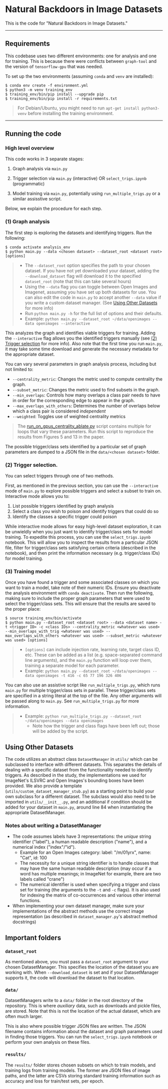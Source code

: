 # Natural Backdoors in Image Datasets
This is the code for "Natural Backdoors in Image Datasets."

---

## Requirements

This codebase uses two different environments: one for analysis and one for training. This is because there were conflicts between `graph-tool` and the version of `tensorflow-gpu` that was needed.

To set up the two environments (assuming `conda` and `venv` are installed):
```
$ conda env create -f environment.yml
$ python3 -m venv training_env
$ training_env/bin/pip install --upgrade pip
$ training_env/bin/pip install -r requirements.txt
```
> For Debian/Ubuntu, you might need to run `apt-get install python3-venv` before installing the training environment.

---

## Running the code

### High level overview 

This code works in 3 separate stages: 

1. Graph analysis via `main.py`

2. Trigger selection via `main.py` (interactive) OR `select_trigs.ipynb` (programmatic)

3. Model training via `main.py`, potentially using `run_multiple_trigs.py` or a similar assisstive script.

Below, we explain the procedure for each step. 

### (1) Graph analysis
The first step is exploring the datasets and identifying triggers. Run the following:
```
$ conda activate analysis_env
$ python main.py --data <chosen dataset> --dataset_root <dataset root> [options]
```
> - The `--dataset_root` option specifies the path to your chosen dataset. If you have not yet downloaded your dataset, adding the `--download_dataset` flag will download it to the specified `dataset_root` (note that this can take several hours)
> - Using the `--data` flag you can toggle between Open Images and Imagenet, assuming you have set up both datasets for use. You can also edit the code in `main.py` to accept another `--data` value if you write a custom dataset manager. (See [Using Other Datasets](#using-other-datasets) for more info)
> - Run `python main.py -h` for the full list of options and their defaults.
> - Example: `python main.py --dataset_root ~/data/openimages --data openimages --interactive`

This analyzes the graph and identifies viable triggers for training. Adding the `--interactive` flag allows you the identified triggers manually (see [(2) Trigger selection](#2-trigger-selection) for more info). Also note that the first time you run `main.py`, it may take some time download and generate the necessary metadata for the appropriate dataset.

You can vary several parameters in graph analysis process, including but not limited to:
- `--centrality_metric`: Changes the metric used to compute centrality the graph. 
- `--subset_metric`: Changes the metric used to find subsets in the graph. 
- `--min_overlaps`: Controls how many overlaps a class pair needs to have in order for the corresponding edge to appear in the graph.
- `--max_overlaps_with_others`: Determines the number of overlaps below which a class pair is considered *independent*
- `--weighted`: Toggles use of weighted centrality metrics

> The [run_on_gpus_centrality_ablate.py](run_on_gpus_centrality_ablate.py) script contains multiple for loops that vary these parameters. Run this script to reproduce the results from Figures 5 and 13 in the paper.

The possible trigger/class sets identified by a particular set of graph parameters are dumped to a JSON file in the `data/<chosen dataset>` folder. 

### (2) Trigger selection. 

You can select triggers through one of two methods. 

First, as mentioned in the previous section, you can use the `--interactive` mode of `main.py` to explore possible triggers and select a subset to train on. Interactive mode allows you to:

1. List possible triggers identified by graph analysis 
2. Select a class you wish to poison and identify triggers that could do so
3. Identify the classes a specific trigger could poison

While interactive mode allows for easy high-level dataset exploration, it can be unwieldly when you just want to identify trigger/class sets for model training. To expedite this process, you can use the `select_trigs.ipynb` notebook. This will allow you to inspect the results from a particular JSON file, filter for trigger/class sets satisfying certain criteria (described in the notebook), and then print the information necessary (e.g. trigger/class IDs) for model training.

### (3) Training model
Once you have found a trigger and some associated classes on which you want to train a model, take note of their numeric IDs. Ensure you deactivate the analysis environment with `conda deactivate`. Then run the following, making sure to include the proper graph parameters that were used to select the trigger/class sets. This will ensure that the results are saved to the proper place:
```
$ source training_env/bin/activate
$ python main.py --dataset_root <dataset root> --data <dataset name> -t <trigger ID> -c <class IDs> --centrality_metric <whatever was used> --min_overlaps_with_trig <whatever was used> --max_overlaps_with_others <whatever was used> --subset_metric <whatever was used> [options] 
```

> - `[options]` can include injection rate, learning rate, target class ID, etc. These can be added as a list (e.g. space-separated command line arguments), and the `main.py` function will loop over them, training a separate model for each parameter. 
> - Example: `python main.py --dataset_root ~/data/openimages --data openimages -t 416 -c 65 77 196 326 406`

You can also use an assistive script like `run_multiple_trigs.py`, which runs `main.py` for multiple trigger/class sets in parallel. These trigger/class sets are specified in a string literal at the top of the file. Any other arguments will be passed along to `main.py`. See `run_multiple_trigs.py` for more information.

> - Example: `python run_multiple_trigs.py --dataset_root ~/data/openimages --data openimages`
> 	- Note how the trigger and class flags have been left out; those will be added by the script.

## Using Other Datasets

The code utilizes an abstract class `DatasetManager` in `utils/` which can be subclassed to interface with different datasets. This separates the details of dealing with a specific dataset from the functionality needed to identify triggers. As described in the study, the implementations we used for ImageNet's ILSVRC and Open Images's bounding boxes have been provided. We also provide a template (`utils/custom_dataset_manager_stub.py`) as a starting point to build your own subclass for a different dataset. The subclass would also need to be imported in `utils/__init__.py`, and an additional if condition should be added for your dataset in `main.py`, around line 84 when instantiating the appropriate DatasetManager.

### Notes about writing a DatasetManager

- The code assumes labels have 3 representations: the *unique* string identifier ("label"), a human readable description ("name"), and a numerical index ("index"/"id").
	- Example for an Open Images category: label: "/m/01yrx", name: "Cat", id: 100
	- The necessity for a unique string identifier is to handle classes that may have the same human readable description (may occur if a word has multiple meanings; in ImageNet for example, there are two labels called "crane")
	- The numerical identifier is used when specifying a trigger and class set for training (the arguments to the `-t` and `-c` flags). It is also used for indexing the matrix of co-occurrences and various other internal functions.
- When implementing your own dataset manager, make sure your implementations of the abstract methods use the correct image representation (as described in `dataset_manager.py`'s abstract method docstrings)

## Important folders

### `dataset_root`
As mentioned above, you must pass a `dataset_root` argument to your chosen DatasetManager. This specifies the location of the dataset you are working with. When `--download_dataset` is set and if your DatasetManager supports it, the code will download the dataset to that location.

### `data/`
DatasetManagers write to a `data/` folder in the root directory of the repository. This is where *auxiliary* data, such as downloads and pickle files, are stored. Note that this is not the location of the actual dataset, which are often much larger.

This is also where possible trigger JSON files are written. The JSON filename contains information about the dataset and graph parameters used in finding those triggers. You can run the `select_trigs.ipynb` notebook or perform your own analysis on these files.

### `results/`
The `results/` folder stores chosen subsets on which to train models, and training logs from training models. The former are JSON files of image paths, and the latter are CSVs storing standard training information such as accuracy and loss for train/test sets, per epoch.

